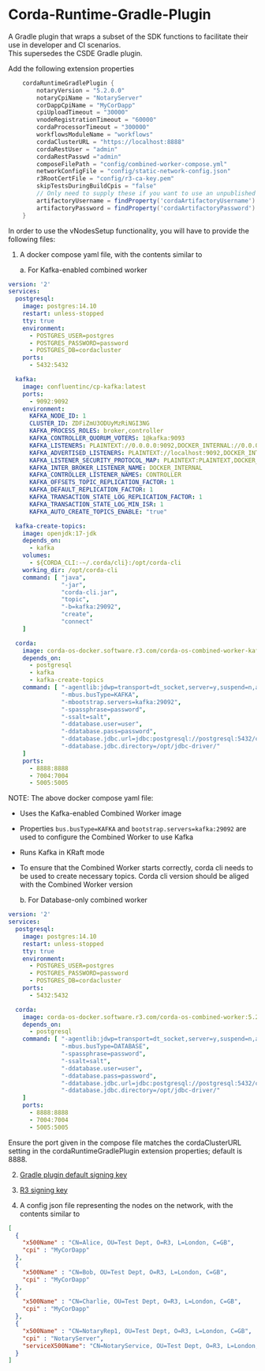 # Corda-Runtime-Gradle-Plugin

A Gradle plugin that wraps a subset of the SDK functions to facilitate their use in developer and CI scenarios.  
This supersedes the CSDE Gradle plugin.

Add the following extension properties

```groovy
    cordaRuntimeGradlePlugin {
        notaryVersion = "5.2.0.0"
        notaryCpiName = "NotaryServer"
        corDappCpiName = "MyCorDapp"
        cpiUploadTimeout = "30000"
        vnodeRegistrationTimeout = "60000"
        cordaProcessorTimeout = "300000"
        workflowsModuleName = "workflows"
        cordaClusterURL = "https://localhost:8888"
        cordaRestUser = "admin"
        cordaRestPasswd ="admin"
        composeFilePath = "config/combined-worker-compose.yml"
        networkConfigFile = "config/static-network-config.json"
        r3RootCertFile = "config/r3-ca-key.pem"
        skipTestsDuringBuildCpis = "false"
        // Only need to supply these if you want to use an unpublished version
        artifactoryUsername = findProperty('cordaArtifactoryUsername') ?: System.getenv('CORDA_ARTIFACTORY_USERNAME')
        artifactoryPassword = findProperty('cordaArtifactoryPassword') ?: System.getenv('CORDA_ARTIFACTORY_PASSWORD')
    }
```

In order to use the vNodesSetup functionality, you will have to provide the following files:

1. A docker compose yaml file, with the contents similar to

   a. For Kafka-enabled combined worker

```yaml
version: '2'
services:
  postgresql:
    image: postgres:14.10
    restart: unless-stopped
    tty: true
    environment:
      - POSTGRES_USER=postgres
      - POSTGRES_PASSWORD=password
      - POSTGRES_DB=cordacluster
    ports:
      - 5432:5432

  kafka:
    image: confluentinc/cp-kafka:latest
    ports:
      - 9092:9092
    environment:
      KAFKA_NODE_ID: 1
      CLUSTER_ID: ZDFiZmU3ODUyMzRiNGI3NG
      KAFKA_PROCESS_ROLES: broker,controller
      KAFKA_CONTROLLER_QUORUM_VOTERS: 1@kafka:9093
      KAFKA_LISTENERS: PLAINTEXT://0.0.0.0:9092,DOCKER_INTERNAL://0.0.0.0:29092,CONTROLLER://0.0.0.0:9093
      KAFKA_ADVERTISED_LISTENERS: PLAINTEXT://localhost:9092,DOCKER_INTERNAL://kafka:29092
      KAFKA_LISTENER_SECURITY_PROTOCOL_MAP: PLAINTEXT:PLAINTEXT,DOCKER_INTERNAL:PLAINTEXT,CONTROLLER:PLAINTEXT
      KAFKA_INTER_BROKER_LISTENER_NAME: DOCKER_INTERNAL
      KAFKA_CONTROLLER_LISTENER_NAMES: CONTROLLER
      KAFKA_OFFSETS_TOPIC_REPLICATION_FACTOR: 1
      KAFKA_DEFAULT_REPLICATION_FACTOR: 1
      KAFKA_TRANSACTION_STATE_LOG_REPLICATION_FACTOR: 1
      KAFKA_TRANSACTION_STATE_LOG_MIN_ISR: 1
      KAFKA_AUTO_CREATE_TOPICS_ENABLE: "true"

  kafka-create-topics:
    image: openjdk:17-jdk
    depends_on:
      - kafka
    volumes:
      - ${CORDA_CLI:-~/.corda/cli}:/opt/corda-cli
    working_dir: /opt/corda-cli
    command: [ "java",
               "-jar",
               "corda-cli.jar",
               "topic",
               "-b=kafka:29092",
               "create",
               "connect"
    ]

  corda:
    image: corda-os-docker.software.r3.com/corda-os-combined-worker-kafka:5.2.0.0-beta-1707901808354
    depends_on:
      - postgresql
      - kafka
      - kafka-create-topics
    command: [ "-agentlib:jdwp=transport=dt_socket,server=y,suspend=n,address=*:5005",
               "-mbus.busType=KAFKA",
               "-mbootstrap.servers=kafka:29092",
               "-spassphrase=password",
               "-ssalt=salt",
               "-ddatabase.user=user",
               "-ddatabase.pass=password",
               "-ddatabase.jdbc.url=jdbc:postgresql://postgresql:5432/cordacluster",
               "-ddatabase.jdbc.directory=/opt/jdbc-driver/"
    ]
    ports:
      - 8888:8888
      - 7004:7004
      - 5005:5005
```

NOTE: The above docker compose yaml file:
 - Uses the Kafka-enabled Combined Worker image
 - Properties `bus.busType=KAFKA` and `bootstrap.servers=kafka:29092` are used to configure the Combined Worker to use Kafka
 - Runs Kafka in KRaft mode 
 - To ensure that the Combined Worker starts correctly, corda cli needs to be used to create necessary topics. Corda cli version should be aliged with the Combined Worker version


   b. For Database-only combined worker

```yaml
version: '2'
services:
  postgresql:
    image: postgres:14.10
    restart: unless-stopped
    tty: true
    environment:
      - POSTGRES_USER=postgres
      - POSTGRES_PASSWORD=password
      - POSTGRES_DB=cordacluster
    ports:
      - 5432:5432

  corda:
    image: corda-os-docker.software.r3.com/corda-os-combined-worker:5.2.0.0
    depends_on:
      - postgresql
    command: [ "-agentlib:jdwp=transport=dt_socket,server=y,suspend=n,address=*:5005",
               "-mbus.busType=DATABASE",
               "-spassphrase=password",
               "-ssalt=salt",
               "-ddatabase.user=user",
               "-ddatabase.pass=password",
               "-ddatabase.jdbc.url=jdbc:postgresql://postgresql:5432/cordacluster",
               "-ddatabase.jdbc.directory=/opt/jdbc-driver/"
    ]
    ports:
      - 8888:8888
      - 7004:7004
      - 5005:5005
```
Ensure the port given in the compose file matches the cordaClusterURL setting in the cordaRuntimeGradlePlugin extension properties; default is 8888.

2. [Gradle plugin default signing key](https://github.com/corda/corda-runtime-os/wiki/CorDapp-Packaging#trust-the-gradle-plugin-default-signing-key)

3. [R3 signing key](https://github.com/corda/corda-runtime-os/wiki/CorDapp-Packaging#trust-the-r3-signing-key)

4. A config json file representing the nodes on the network, with the contents similar to

```json
[
  {
    "x500Name" : "CN=Alice, OU=Test Dept, O=R3, L=London, C=GB",
    "cpi" : "MyCorDapp"
  },
  {
    "x500Name" : "CN=Bob, OU=Test Dept, O=R3, L=London, C=GB",
    "cpi" : "MyCorDapp"
  },
  {
    "x500Name" : "CN=Charlie, OU=Test Dept, O=R3, L=London, C=GB",
    "cpi" : "MyCorDapp"
  },
  {
    "x500Name" : "CN=NotaryRep1, OU=Test Dept, O=R3, L=London, C=GB",
    "cpi" : "NotaryServer",
    "serviceX500Name": "CN=NotaryService, OU=Test Dept, O=R3, L=London, C=GB"
  }
]

```